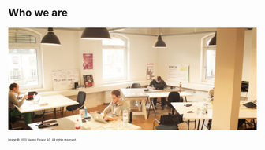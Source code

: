 ## Who we are

![Picture of the Vaamo office](static/img/vaamo-office.jpg)
<p style="font-size:0.4em">Image &copy; 2013 Vaamo Finanz AG. All rights reserved.</p>